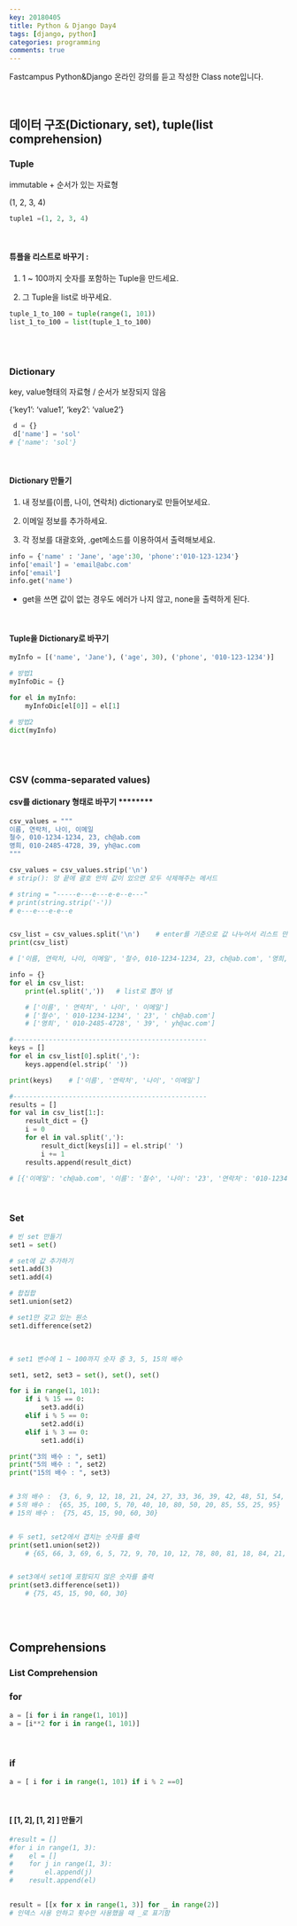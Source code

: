 ```yaml
---
key: 20180405
title: Python & Django Day4
tags: [django, python]
categories: programming
comments: true
---
```


  Fastcampus Python&Django 온라인 강의를 듣고 작성한 Class note입니다.

<br>

## 데이터 구조(Dictionary, set), tuple(list comprehension)

### Tuple

immutable + 순서가 있는 자료형

(1, 2, 3, 4)

```python
tuple1 =(1, 2, 3, 4)
```

<br>

#### 튜플을 리스트로 바꾸기 :

1) 1 ~ 100까지 숫자를 포함하는 Tuple을 만드세요.

2) 그 Tuple을 list로 바꾸세요.

```python
tuple_1_to_100 = tuple(range(1, 101))
list_1_to_100 = list(tuple_1_to_100)
```

<br><br>

### Dictionary

key, value형태의 자료형 / 순서가 보장되지 않음

{‘key1’: ‘value1’, ‘key2’: ‘value2’}

```python
 d = {}
 d['name'] = 'sol'
# {'name': 'sol'}
```

<br>

#### Dictionary 만들기

1) 내 정보를(이름, 나이, 연락처) dictionary로 만들어보세요.


2) 이메일 정보를 추가하세요.

3) 각 정보를 대괄호와, .get메소드를 이용하여서 출력해보세요.

```python
info = {'name' : 'Jane', 'age':30, 'phone':'010-123-1234'}
info['email'] = 'email@abc.com'
info['email']
info.get('name')
```

* get을 쓰면 값이 없는 경우도 에러가 나지 않고, none을 출력하게 된다.

<br>


#### Tuple을 Dictionary로 바꾸기

```python
myInfo = [('name', 'Jane'), ('age', 30), ('phone', '010-123-1234')]

# 방법1
myInfoDic = {}

for el in myInfo:
    myInfoDic[el[0]] = el[1]

# 방법2
dict(myInfo)
```



<br><br>

### CSV (comma-separated values)

#### csv를 dictionary 형태로 바꾸기 ********

```python
csv_values = """
이름, 연락처, 나이, 이메일
철수, 010-1234-1234, 23, ch@ab.com
영희, 010-2485-4728, 39, yh@ac.com
"""

csv_values = csv_values.strip('\n')  
# strip(): 양 끝에 괄호 안의 값이 있으면 모두 삭제해주는 메서드

# string = "-----e---e---e-e--e---"
# print(string.strip('-'))
# e---e---e-e--e


csv_list = csv_values.split('\n')    # enter를 기준으로 값 나누어서 리스트 만듦
print(csv_list)

# ['이름, 연락처, 나이, 이메일', '철수, 010-1234-1234, 23, ch@ab.com', '영희, 010-2485-4728, 39, yh@ac.com']

info = {}
for el in csv_list:
    print(el.split(','))   # list로 뽑아 냄

    # ['이름', ' 연락처', ' 나이', ' 이메일']
    # ['철수', ' 010-1234-1234', ' 23', ' ch@ab.com']
    # ['영희', ' 010-2485-4728', ' 39', ' yh@ac.com']

#-------------------------------------------------
keys = []
for el in csv_list[0].split(','):
    keys.append(el.strip(' '))

print(keys)    # ['이름', '연락처', '나이', '이메일']

#-------------------------------------------------
results = []
for val in csv_list[1:]:
    result_dict = {}
    i = 0
    for el in val.split(','):
        result_dict[keys[i]] = el.strip(' ')
        i += 1
    results.append(result_dict)

# [{'이메일': 'ch@ab.com', '이름': '철수', '나이': '23', '연락처': '010-1234-1234'}, {'이메일': 'yh@ac.com', '이름': '영희', '나이': '39', '연락처': '010-2485-4728'}]

```

<br>

### Set 

```python
# 빈 set 만들기
set1 = set()

# set에 값 추가하기
set1.add(3)
set1.add(4)

# 합집합
set1.union(set2)

# set1만 갖고 있는 원소
set1.difference(set2)
```

<br>

```python
# set1 변수에 1 ~ 100까지 숫자 중 3, 5, 15의 배수

set1, set2, set3 = set(), set(), set() 

for i in range(1, 101):
    if i % 15 == 0:
        set3.add(i)
    elif i % 5 == 0:
        set2.add(i)
    elif i % 3 == 0:
        set1.add(i)

print("3의 배수 : ", set1)
print("5의 배수 : ", set2)
print("15의 배수 : ", set3)


# 3의 배수 :  {3, 6, 9, 12, 18, 21, 24, 27, 33, 36, 39, 42, 48, 51, 54, 57, 63, 66, 69, 72, 78, 81, 84, 87, 93, 96, 99}
# 5의 배수 :  {65, 35, 100, 5, 70, 40, 10, 80, 50, 20, 85, 55, 25, 95}
# 15의 배수 :  {75, 45, 15, 90, 60, 30}


# 두 set1, set2에서 겹치는 숫자를 출력
print(set1.union(set2))
    # {65, 66, 3, 69, 6, 5, 72, 9, 70, 10, 12, 78, 80, 81, 18, 84, 21, 20, 87, 24, 85, 25, 27, 93, 95, 96, 33, 99, 36, 35, 100, 39, 40, 42, 48, 50, 51, 54, 55, 57, 63}


# set3에서 set1에 포함되지 않은 숫자를 출력
print(set3.difference(set1))
    # {75, 45, 15, 90, 60, 30}
```

<br><br>







## Comprehensions

### List Comprehension

### for

```python
a = [i for i in range(1, 101)]
a = [i**2 for i in range(1, 101)]
```

<br>

### if

```python
a = [ i for i in range(1, 101) if i % 2 ==0]
```

<br>

#### [ [1, 2], [1, 2] ] 만들기

```python
#result = []
#for i in range(1, 3):
#    el = []
#    for j in range(1, 3):
#        el.append(j)
#    result.append(el)
    

result = [[x for x in range(1, 3)] for _ in range(2)]
# 인덱스 사용 안하고 횟수만 사용했을 때 _로 표기함
```

